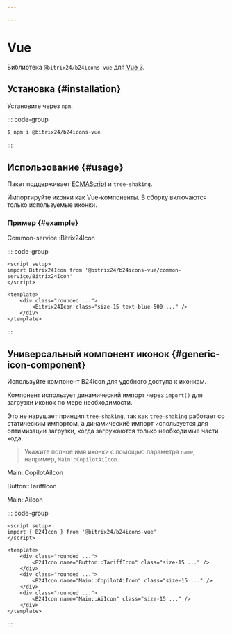 ```yaml
---

---
```


<script setup>
import { B24Icon } from '@bitrix24/b24icons-vue';
import Bitrix24Icon from '@bitrix24/b24icons-vue/common-service/Bitrix24Icon';
import Example from '~/.vitepress/theme/components/ui/Example.vue';

const configParams = __SH_BASE__;
</script>

# Vue

Библиотека `@bitrix24/b24icons-vue` для [Vue 3]([URL]https://vuejs.org/[/URL]).

## Установка {#installation}

Установите через `npm`.

::: code-group
```sh [npm]
$ npm i @bitrix24/b24icons-vue
```
:::

## Использование {#usage}

Пакет поддерживает [ECMAScript]([URL]https://tc39.github.io/ecma262/#sec-modules[/URL]) и `tree-shaking`.

Импортируйте иконки как Vue-компоненты. В сборку включаются только используемые иконки.

### Пример {#example}

<Example>
	<div class="grid grid-cols-1 gap-x-10 gap-y-8 place-items-center">
		<div class="flex flex-col items-center gap-y-1">
			<p class="font-medium text-xs text-gray-800 font-b24-system-mono text-center dark:text-gray-400">Common-service::Bitrix24Icon</p>
			<div class="size-24 rounded-lg bg-white shadow-md dark:bg-gray-400 flex flex-row flex-nowrap items-center justify-center">
				<Bitrix24Icon class="size-15 text-blue-500 dark:text-blue-900" />
			</div>
		</div>
	</div>
</Example>

::: code-group
```vue{2,7} [SomeComponent.vue]
<script setup>
import Bitrix24Icon from '@bitrix24/b24icons-vue/common-service/Bitrix24Icon'
</script>

<template>
	<div class="rounded ...">
		<Bitrix24Icon class="size-15 text-blue-500 ..." />
	</div>
</template>
```
:::

## Универсальный компонент иконок {#generic-icon-component}

Используйте компонент <a :href="`${configParams.github}/blob/main/packages/@bitrix24-icons-vue/src/components/B24Icon.ts`" target="_blank" rel="noreferrer">B24Icon</a> для удобного доступа к иконкам.

Компонент использует динамический импорт через `import()` для загрузки иконок по мере необходимости.

Это не нарушает принцип `tree-shaking`, так как `tree-shaking` работает со статическим импортом, а динамическиё импорт используется для оптимизации загрузки, когда загружаются только необходимые части кода.

> Укажите полное имя иконки с помощью параметра `name`, например, `Main::CopilotAiIcon`.

<Example>
	<div class="grid grid-cols-1 sm:grid-cols-3 gap-x-10 gap-y-8 place-items-center">
		<div class="flex flex-col items-center gap-y-1">
			<p class="font-medium text-xs text-gray-800 font-b24-system-mono text-center dark:text-gray-400">Main::CopilotAiIcon</p>
			<div class="size-24 rounded-lg bg-white shadow-md dark:bg-gray-400 flex flex-row flex-nowrap items-center justify-center">
				<B24Icon name="Main::CopilotAiIcon" class="size-15 text-blue-500 dark:text-blue-900" />
			</div>
		</div>
		<div class="flex flex-col items-center gap-y-1">
			<p class="font-medium text-xs text-gray-800 font-b24-system-mono text-center dark:text-gray-400">Button::TariffIcon</p>
			<div class="size-24 rounded-lg bg-white shadow-md dark:bg-gray-400 flex flex-row flex-nowrap items-center justify-center">
				<B24Icon name="Button::TariffIcon" class="size-15 text-blue-500 dark:text-blue-900" />
			</div>
		</div>
		<div class="flex flex-col items-center gap-y-1">
			<p class="font-medium text-xs text-gray-800 font-b24-system-mono text-center dark:text-gray-400">Main::AiIcon</p>
			<div class="size-24 rounded-lg bg-white shadow-md dark:bg-gray-400 flex flex-row flex-nowrap items-center justify-center">
				<B24Icon name="Main::AiIcon" class="size-15 text-blue-500 dark:text-blue-900" />
			</div>
		</div>
	</div>
</Example>

::: code-group
```vue{2,7,10,13} [SomeComponent.vue]
<script setup>
import { B24Icon } from '@bitrix24/b24icons-vue'
</script>

<template>
	<div class="rounded ...">
		<B24Icon name="Button::TariffIcon" class="size-15 ..." />
	</div>
	<div class="rounded ...">
		<B24Icon name="Main::CopilotAiIcon" class="size-15 ..." />
	</div>
	<div class="rounded ...">
		<B24Icon name="Main::AiIcon" class="size-15 ..." />
	</div>
</template>
```
:::